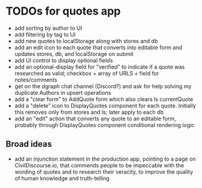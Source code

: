 # TODOs for quotes app

* add sorting by author to UI
* add filtering by tag to UI
* add new quotes to localStorage along with stores and db
* add an edit icon to each quote that converts into editable form and updates stores, db, and localStorage on submit
* add UI control to display optional fields
* add an optional-display field for "verified" to indicate if a quote was researched as valid; checkbox + array of URLS + field for notes/comments
* get on the dgraph chat channel (Discord?) and ask for help solving my duplicate Authors in upsert operations
* add a "clear form" to AddQuote form which also clears ls currentQuote
* add a "delete" icon to DisplayQuotes component for each quote. Initially this removes only from stores and ls; later apply to each db
* add an "edit" action that converts any quote to an editable form, probably through DisplayQuotes component conditional rendering logic

## Broad ideas

* add an injunction statement in the production app, pointing to a page on CivilDiscourse.io, that commends people to be impeccable with the wording of quotes and to research their veracity, to improve the quality of human knowledge and truth-telling